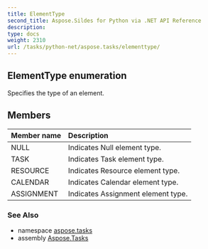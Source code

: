 ```yaml
---
title: ElementType
second_title: Aspose.Sildes for Python via .NET API Reference
description: 
type: docs
weight: 2310
url: /tasks/python-net/aspose.tasks/elementtype/
---
```


## ElementType enumeration

Specifies the type of an element.

## Members
| Member name | Description |
| :- | :- |
|NULL|Indicates Null element type.|
|TASK|Indicates Task element type.|
|RESOURCE|Indicates Resource element type.|
|CALENDAR|Indicates Calendar element type.|
|ASSIGNMENT|Indicates Assignment element type.|

### See Also

* namespace [aspose.tasks](/tasks/python-net/aspose.tasks/)
* assembly [Aspose.Tasks](/tasks/python-net/)

